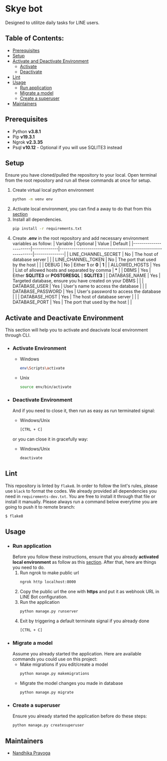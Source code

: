 # Skye bot
Designed to utilitze daily tasks for LINE users.

## Table of Contents:
- [Prerequisites](#prerequisites)
- [Setup](#setup)
- [Activate and Deactivate Environment](#activate-and-deactivate-environment)
    - [Activate](#activate-environment)
    - [Deactivate](#deactivate-environment)
- [Lint](#lint)
- [Usage](#usage)
    - [Run application](#run-application)
    - [Migrate a model](#migrate-a-model)
    - [Create a superuser](#create-a-superuser)
- [Maintainers](#maintainers)

## Prerequisites
* Python **v3.8.1**
* Pip **v19.3.1**
* Ngrok **v2.3.35**
* Psql **v10.12** - Optional if you will use SQLITE3 instead

## Setup
Ensure you have cloned/pulled the repository to your local. Open terminal from the root repository and run all these commands at once for setup.

1. Create virtual local python environment
    ```sh
    python -m venv env
    ```
2. Activate local environment, you can find a away to do that from this [section](#activate-environment)
2. Install all dependencies.
    ```sh
    pip install -r requirements.txt
    ```
3. Create **.env** in the root repository and add necessary environment variables as follow:
    | Variable              | Optional    | Value                                                       | Default       |
    |-----------------------|-------------|-------------------------------------------------------------|---------------|
    | LINE_CHANNEL_SECRET   | No          | The host of database server                                 |               |
    | LINE_CHANNEL_TOKEN    | No          | The port that used by the host                              |               |
    | DEBUG                 | No          | Either **1** or **0**                                       | **1**         |
    | ALLOWED_HOSTS         | Yes         | List of allowed hosts and separated by comma                | **\***        |
    | DBMS                  | Yes         | Either **SQLITE3** or **POSTGRESQL**                        | **SQLITE3**   |
    | DATABASE_NAME         | Yes         | Targeted database, ensure you have created on your DBMS     |               |
    | DATABASE_USER         | Yes         | User's name to access the database                          |               |
    | DATABASE_PASSWORD     | Yes         | User's password to access the database                      |               |
    | DATABASE_HOST         | Yes         | The host of database server                                 |               |
    | DATABASE_PORT         | Yes         | The port that used by the host                              |               |


## Activate and Deactivate Environment
This section will help you to activate and deacivate local environment through CLI.
* ### Activate Environment
    - Windows
        ```bash
        env\Scripts\activate
        ```
    - Unix
        ```bash
        source env/bin/activate
        ```

* ### Deactivate Environment
    And if you need to close it, then run as easy as run terminated signal:
    - Windows/Unix
        ```bash
        [CTRL + C]
        ```

    or you can close it in gracefully way:
    - Windows/Unix
        ```bash
        deactivate
        ```

## Lint
This repository is linted by ```flake8```. In order to follow the lint's rules, please use ```black``` to format the codes. We already provided all dependencies you need in ```requirements-dev.txt```. You are free to install it through that file or install it manually. Please always run a command below everytime you are going to push it to remote branch:
```bash
$ flake8
```
## Usage
* ### Run application
    Before you follow these instructions, ensure that you already **activated local environment** as follow as this [section](#activate-environment). After that, here are things you need to do.
    1. Run ngrok to make public url 
        ```sh
        ngrok http localhost:8000
        ```
    2. Copy the public url the one with **https** and put it as webhook URL in LINE Bot configuration.
    2. Run the application
        ```sh
        python manage.py runserver
        ```
    3. Exit by triggering a default terminate signal if you already done
        ```sh
        [CTRL + C]
        ```
* ### Migrate a model
    Assume you already started the application. Here are available commands you could use on this project:
    - Make migrations if you edit/create a model
        ```sh
        python manage.py makemigrations
        ```
    - Migrate the model changes you made in database
        ```sh
        python manage.py migrate
        ```
* ### Create a superuser
    Ensure you already started the application before do these steps:
    ```sh
    python manage.py createsuperuser
    ```

## Maintainers
- [Nandhika Prayoga](https://nandhika.netlify.app/)